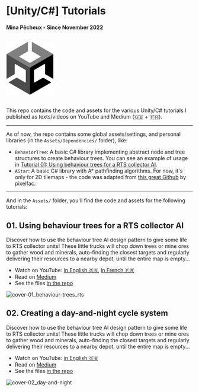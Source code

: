 # [Unity/C#] Tutorials

**Mina Pêcheux - Since November 2022**

<img style="width: 128px; margin: 1rem 0;" src="doc/unity-square.png" />

This repo contains the code and assets for the various Unity/C# tutorials I published as texts/videos on YouTube and Medium (🇬🇧 + 🇫🇷).

---

As of now, the repo contains some global assets/settings, and personal libraries (in the `Assets/Dependencies/` folder), like:

- `BehaviorTree`: A basic C# library implementing abstract node and tree structures to create behaviour trees. You can see an example of usage in [Tutorial 01: Using behaviour trees for a RTS collector AI](#tutorial-01_bts-rts).
- `AStar`: A basic C# library with A* pathfinding algorithms. For now, it's only for 2D tilemaps - the code was adapted from [this great Github](https://github.com/pixelfac/2D-Astar-Pathfinding-in-Unity) by pixelfac.

---

And in the `Assets/` folder, you'll find the code and assets for the following tutorials:

## 01. Using behaviour trees for a RTS collector AI [<div />](#tutorial-01_bts-rts)

Discover how to use the behaviour tree AI design pattern to give some life to RTS collector units! These little trucks will chop down trees or mine ores to gather wood and minerals, auto-finding the closest targets and regularly delivering their resources to a nearby depot, until the entire map is empty...

- Watch on YouTube: [in English 🇬🇧](https://www.youtube.com/watch?v=ySIzNaW0HUI), [in French 🇫🇷](https://www.youtube.com/watch?v=utbQapz6DoU)
- Read on [Medium](https://mina-pecheux.medium.com/using-behaviour-trees-for-a-rts-collector-ai-in-unity-c-dca24243ebce)
- See the files [in the repo](/Assets/01-BehaviourTreesRTS/)

![cover-01_behaviour-trees_rts](doc/01_behaviour-trees_rts.gif)

## 02. Creating a day-and-night cycle system [<div />](#tutorial-02_day-and-night)

Discover how to use the behaviour tree AI design pattern to give some life to RTS collector units! These little trucks will chop down trees or mine ores to gather wood and minerals, auto-finding the closest targets and regularly delivering their resources to a nearby depot, until the entire map is empty...

- Watch on YouTube: [in English 🇬🇧](https://www.youtube.com/watch?v=O997NxQGQ6A)
- Read on [Medium](https://mina-pecheux.medium.com/creating-a-basic-day-and-night-cycle-in-unity-c-dff942c1690d)
- See the files [in the repo](/Assets/02-DayAndNightCycle/)

![cover-02_day-and-night](doc/02_day-and-night.gif)
